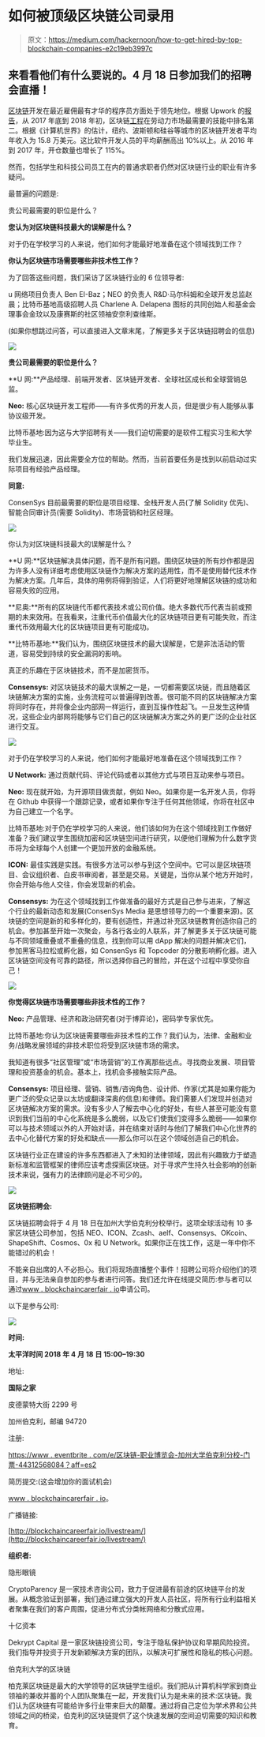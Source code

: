 # 如何被顶级区块链公司录用

> 原文：<https://medium.com/hackernoon/how-to-get-hired-by-top-blockchain-companies-e2c19eb3997c>

## 来看看他们有什么要说的。4 月 18 日参加我们的招聘会直播！

[区块链](https://hackernoon.com/tagged/blockchain)开发在最近雇佣最有才华的程序员方面处于领先地位。根据 Upwork 的[报告](https://www.upwork.com/blog/2017/11/freelance-skills-upwork-q3-2017/)，从 2017 年底到 2018 年初，区块链[工程](https://hackernoon.com/tagged/engineering)在劳动力市场最需要的技能中排名第二。根据《计算机世界》的估计，纽约、波斯顿和硅谷等城市的区块链开发者平均年收入为 15.8 万美元。这比软件开发人员的平均薪酬高出 10%以上。从 2016 年到 2017 年，开仓数量也增长了 115%。

然而，包括学生和科技公司员工在内的普通求职者仍然对区块链行业的职业有许多疑问。

最普遍的问题是:

贵公司最需要的职位是什么？

**您认为对区块链科技最大的误解是什么？**

对于仍在学校学习的人来说，他们如何才能最好地准备在这个领域找到工作？

**你认为区块链市场需要哪些非技术性工作？**

为了回答这些问题，我们采访了区块链行业的 6 位领导者:

u 网络项目负责人 Ben EI-Baz；NEO 的负责人 R&D·马尔科姆和全球开发总监赵晨；比特币基地高级招聘人员 Charlene A. Delapena 图标的共同创始人和基金会理事会金玟以及康赛斯的社区领袖安奈利查维斯。

(如果你想跳过问答，可以直接进入文章末尾，了解更多关于区块链招聘会的信息)

![](img/1303669f01b68b0bb1ad0ee4f4192638.png)

**贵公司最需要的职位是什么？**

**U 网:**产品经理、前端开发者、区块链开发者、全球社区成长和全球营销总监。

**Neo:** 核心区块链开发工程师——有许多优秀的开发人员，但是很少有人能够从事协议级开发。

比特币基地:因为这与大学招聘有关——我们迫切需要的是软件工程实习生和大学毕业生。

我们发展迅速，因此需要全方位的帮助。然而，当前首要任务是找到以前启动过实际项目有经验产品经理。

**同意:**

ConsenSys 目前最需要的职位是项目经理、全栈开发人员(了解 Solidity 优先)、智能合同审计员(需要 Solidity)、市场营销和社区经理。

![](img/857c7bb6428d4f8b76e232cdf1b4a901.png)

你认为对区块链科技最大的误解是什么？

**U 网:**区块链解决具体问题，而不是所有问题。围绕区块链的所有炒作都是因为许多人没有详细考虑使用区块链作为解决方案的适用性，而不是使用替代技术作为解决方案。几年后，具体的用例将得到验证，人们将更好地理解区块链的成功和容易失败的应用。

**尼奥:**所有的区块链代币都代表技术或公司价值。绝大多数代币代表当前或预期的未来效用。在我看来，注重代币价值最大化的区块链项目更有可能失败，而注重代币效用最大化的区块链项目更有可能成功。

**比特币基地:**我们认为，围绕区块链技术的最大误解是，它是非法活动的管道，容易受到持续的安全漏洞的影响。

真正的乐趣在于区块链技术，而不是加密货币。

**Consensys:** 对区块链技术的最大误解之一是，一切都需要区块链，而且随着区块链解决方案的实施，业务流程可以普遍得到改善。很可能不同的区块链解决方案将同时存在，并将像企业内部网一样运行，直到互操作性起飞。一旦发生这种情况，这些企业内部网将能够与它们自己的区块链解决方案之外的更广泛的企业社区进行交互。

![](img/ccc2cf1bfaabd313526229a5c47868ea.png)

对于仍在学校学习的人来说，他们如何才能最好地准备在这个领域找到工作？

**U Network:** 通过贡献代码、评论代码或者以其他方式与项目互动来参与项目。

**Neo:** 现在就开始，为开源项目做贡献，例如 Neo。如果你是一名开发人员，你将在 Github 中获得一个跟踪记录，或者如果你专注于任何其他领域，你将在社区中为自己建立一个名字。

比特币基地:对于仍在学校学习的人来说，他们该如何为在这个领域找到工作做好准备？我们建议学生围绕加密和区块链空间进行研究，以便他们理解为什么数字货币将为全球每个人创建一个更加开放的金融系统。

**ICON:** 最佳实践是实践。有很多方法可以参与到这个空间中。它可以是区块链项目、会议组织者、白皮书审阅者，甚至是交易。关键是，当你从某个地方开始时，你会开始与他人交往，你会发现新的机会。

**Consensys:** 为在这个领域找到工作做准备的最好方式是自己参与进来，了解这个行业的最新动态和发展(ConsenSys Media 是思想领导力的一个重要来源)。区块链的空间是新的和多样化的，要有创造性，并通过补充区块链教育创造你自己的机会。参加甚至开始一次聚会，与各行各业的人联系，并了解更多关于区块链可能与不同领域重叠或不重叠的信息，找到你可以用 dApp 解决的问题并解决它们，参加黑客马拉松或孵化器，如 ConsenSys 和 Topcoder 的分散影响孵化器。进入区块链空间没有可靠的路径，所以选择你自己的冒险，并在这个过程中享受你自己！

![](img/a1a5157b68050662b7cf9fd0e3d4615b.png)

**你觉得区块链市场需要哪些非技术性的工作？**

**Neo:** 产品管理、经济和政治研究者(对于博弈论)，密码学专家优先。

比特币基地:你认为区块链需要哪些非技术性的工作？我们认为，法律、金融和业务/战略发展领域的非技术职位将受到区块链市场的需求。

我知道有很多“社区管理”或“市场营销”的工作离那些远点。寻找商业发展、项目管理和投资基金的机会。基本上，找机会多接触实际产品。

**Consensys:** 项目经理、营销、销售/咨询角色、设计师、作家(尤其是如果你能为更广泛的受众记录以太坊或翻译深奥的信息)和律师。我们需要人们发现并创造对区块链解决方案的需求。没有多少人了解去中心化的好处，有些人甚至可能没有意识到我们当前的中心化系统是多么脆弱，以及它们使我们变得多么脆弱——如果你可以与技术领域以外的人开始对话，并在结束对话时与他们了解我们中心化世界的去中心化替代方案的好处和缺点——那么你可以在这个领域创造自己的机会。

区块链行业正在建设的许多东西都进入了未知的法律领域，因此有兴趣致力于塑造新标准和监管框架的律师应该考虑探索区块链。对于寻求产生持久社会影响的创新技术来说，强有力的法律顾问是必不可少的。

![](img/24ac9d2ed39b04294dac2e48aaaa3c36.png)

**区块链招聘会:**

区块链招聘会将于 4 月 18 日在加州大学伯克利分校举行。这项全球活动有 10 多家区块链公司参加，包括 NEO、ICON、Zcash、aelf、Consensys、OKcoin、ShapeShift、Cosmos、0x 和 U Network。如果你正在找工作，这是一年中你不能错过的机会！

不能亲自出席的人不必担心。我们将现场直播整个事件！招聘公司将介绍他们的项目，并与无法亲自参加的参与者进行问答。我们还允许在线提交简历:参与者可以通过[www . blockchaincarerfair . io](http://www.blockchaincareerfair.io)申请公司。

以下是参与公司:

![](img/0f88868bc6351026d469c761be60be38.png)

**时间:**

**太平洋时间 2018 年 4 月 18 日 15:00–19:30**

地址:

**国际之家**

皮德蒙特大街 2299 号

加州伯克利，邮编 94720

注册:

[https://www . eventbrite . com/e/区块链-职业博览会-加州大学伯克利分校-门票-44312568084？aff=es2](https://www.eventbrite.com/e/blockchain-career-fair-uc-berkeley-tickets-44312568084?aff=es2)

简历提交:(这会增加你的面试机会)

[www . blockchaincarerfair . io](http://www.blockchaincareerfair.io)。

广播链接:

[http://blockchaincareerfair.io/livestream/](http://blockchaincareerfair.io/livestream/)

**组织者:**

隐形眼镜

CryptoParency 是一家技术咨询公司，致力于促进最有前途的区块链平台的发展。从概念验证到部署，我们通过建立强大的开发人员社区，将所有行业利益相关者聚集在我们的客户周围，促进分布式分类帐网络和分散式应用。

十亿资本

Dekrypt Capital 是一家区块链投资公司，专注于隐私保护协议和早期风险投资。我们指导并投资于开发新颖解决方案的团队，以解决可扩展性和隐私的核心问题。

伯克利大学的区块链

柏克莱区块链是最大的大学领导的区块链学生组织。我们把从计算机科学家到商业领袖的兼收并蓄的个人团队聚集在一起，开发我们认为是未来的技术:区块链。我们认为区块链有可能给许多行业带来巨大的颠覆。通过将自己定位为学术界和公共领域之间的桥梁，伯克利的区块链提供了这个快速发展的空间迫切需要的知识和教育。